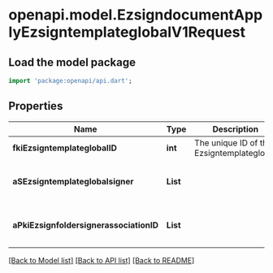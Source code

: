 # openapi.model.EzsigndocumentApplyEzsigntemplateglobalV1Request

## Load the model package
```dart
import 'package:openapi/api.dart';
```

## Properties
Name | Type | Description | Notes
------------ | ------------- | ------------- | -------------
**fkiEzsigntemplateglobalID** | **int** | The unique ID of the Ezsigntemplateglobal | 
**aSEzsigntemplateglobalsigner** | **List<String>** |  | [default to const []]
**aPkiEzsignfoldersignerassociationID** | **List<int>** |  | [default to const []]

[[Back to Model list]](../README.md#documentation-for-models) [[Back to API list]](../README.md#documentation-for-api-endpoints) [[Back to README]](../README.md)


